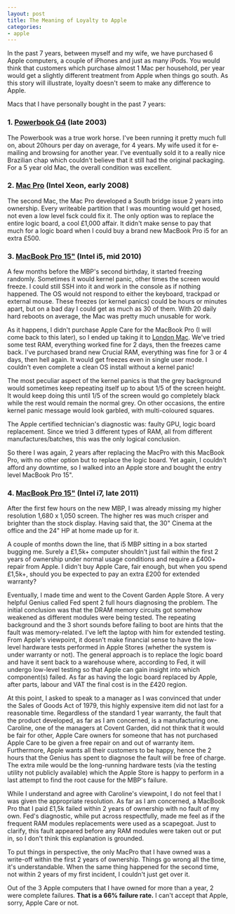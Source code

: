 ```yaml
---
layout: post
title: The Meaning of Loyalty to Apple
categories:
- apple
---
```


In the past 7 years, between myself and my wife, we have purchased 6
Apple computers, a couple of iPhones and just as many iPods.  You would
think that customers which purchase almost 1 Mac per household, per year
would get a slightly different treatment from Apple when things go
south. As this story will illustrate, loyalty doesn't seem to make any
difference to Apple.

Macs that I have personally bought in the past 7 years:

### 1. [Powerbook G4][1] (late 2003)

The Powerbook was a true work horse.  I've been running it pretty much
full on, about 20hours per day on average, for 4 years.  My wife used it
for e-mailing and browsing for another year.  I've eventually sold it to
a really nice Brazilian chap which couldn't believe that it still had
the original packaging.  For a 5 year old Mac, the overall condition was
excellent.

### 2. [Mac Pro][2] (Intel Xeon, early 2008)

The second Mac, the Mac Pro developed a South bridge issue 2 years into
ownership.  Every writeable partition that I was mounting would get
hosed, not even a low level fsck could fix it.  The only option was to
replace the entire logic board, a cool &pound;1,000 affair.  It didn't make
sense to pay that much for a logic board when I could buy a brand new
MacBook Pro i5 for an extra &pound;500.

### 3. [MacBook Pro 15"][3] (Intel i5, mid 2010)

A few months before the MBP's second birthday, it started freezing
randomly.  Sometimes it would kernel panic, other times the screen would
freeze. I could still SSH into it and work in the console as if nothing
happened.  The OS would not respond to either the keyboard, trackpad or
external mouse.  These freezes (or kernel panics) could be hours or
minutes apart, but on a bad day I could get as much as 30 of them.  With
20 daily hard reboots on average, the Mac was pretty much unusable for
work.

As it happens, I didn't purchase Apple Care for the MacBook Pro (I will
come back to this later), so I ended up taking it to [London Mac][4].
We've tried some test RAM, everything worked fine for 2 days, then the
freezes came back.  I've purchased brand new Crucial RAM, everything was
fine for 3 or 4 days, then hell again.  It would get freezes even in
single user mode.  I couldn't even complete a clean OS install without a
kernel panic!

The most peculiar aspect of the kernel panics is that the grey
background would sometimes keep repeating itself up to about 1/5 of the
screen height.  It would keep doing this until 1/5 of the screen would
go completely black while the rest would remain the normal grey.  On other
occasions, the entire kernel panic message would look garbled, with
multi-coloured squares.

The Apple certified technician's diagnostic was: faulty GPU, logic board
replacement.  Since we tried 3 different types of RAM, all from
different manufactures/batches, this was the only logical conclusion.

So there I was again, 2 years after replacing the MacPro with this
MacBook Pro, with no other option but to replace the logic board.  Yet
again, I couldn't afford any downtime, so I walked into an Apple store
and bought the entry level MacBook Pro 15". 

### 4. [MacBook Pro 15"][5] (Intel i7, late 2011)

After the first few hours on the new MBP, I was already missing my
higher resolution 1,680 x 1,050 screen.  The higher res was much crisper
and brighter than the stock display.  Having said that, the 30" Cinema
at the office and the 24" HP at home made up for it.

A couple of months down the line, that i5 MBP sitting in a box started
bugging me.  Surely a &pound;1,5k+ computer shouldn't just fail within
the first 2 years of ownership under normal usage conditions and require
a &pound;400+ repair from Apple.  I didn't buy Apple Care, fair enough,
but when you spend &pound;1,5k+, should you be expected to pay an extra
&pound;200 for extended warranty?

Eventually, I made time and went to the Covent Garden Apple Store. A
very helpful Genius called Fed spent 2 full hours diagnosing the
problem.  The initial conclusion was that the DRAM memory circuits got
somehow weakened as different modules were being tested.  The repeating
background and the 3 short sounds before failing to boot are hints that
the fault was memory-related.  I've left the laptop with him for
extended testing. From Apple's viewpoint, it doesn't make financial
sense to have the low-level hardware tests performed in Apple Stores
(whether the system is under warranty or not).  The general approach is
to replace the logic board and have it sent back to a warehouse where,
according to Fed, it will undergo low-level testing so that Apple can
gain insight into which component(s) failed.  As far as having the logic
board replaced by Apple, after parts, labour and VAT the final cost is
in the &pound;420 region.

At this point, I asked to speak to a manager as I was convinced that
under the Sales of Goods Act of 1979, this highly expensive item did not
last for a reasonable time.  Regardless of the standard 1 year warranty,
the fault that the product developed, as far as I am concerned, is a
manufacturing one.  Caroline, one of the managers at Covent Garden, did
not think that it would be fair for other, Apple Care owners for someone
that has not purchased Apple Care to be given a free repair on and out
of warranty item.  Furthermore, Apple wants all their customers to be
happy, hence the 2 hours that the Genius has spent to diagnose the fault
will be free of charge.  The extra mile would be the long-running
hardware tests (via the testing utility not publicly available) which
the Apple Store is happy to perform in a last attempt to find the root
cause for the MBP's failure.

While I understand and agree with Caroline's viewpoint, I do not feel
that I was given the appropriate resolution.  As far as I am concerned,
a MacBook Pro that I paid &pound;1,5k failed within 2 years of ownership
with no fault of my own.  Fed's diagnostic, while put across
respectfully, made me feel as if the frequent RAM modules replacements
were used as a scapegoat.  Just to clarify, this fault appeared before any
RAM modules were taken out or put in, so I don't think this explanation
is grounded.

To put things in perspective, the only MacPro that I have owned was a
write-off within the first 2 years of ownership.  Things go wrong all
the time, it's understandable.  When the same thing happened for the
second time, not within 2 years of my first incident, I couldn't just
get over it. 

Out of the 3 Apple computers that I have owned for more than a year, 2
were complete failures.  **That is a 66% failure rate.** I can't accept
that Apple, sorry, Apple Care or not.

[1]: http://support.apple.com/kb/SP91
[2]: http://support.apple.com/kb/SP11
[3]: http://support.apple.com/kb/SP582
[4]: http://www.londonmac.com/
[5]: http://support.apple.com/kb/SP644

